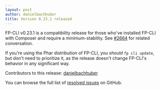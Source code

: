 ```yaml
---
layout: post
author: danielbachhuber
title: Version 0.23.1 released
---
```


FP-CLI v0.23.1 is a compatibility release for those who've installed FP-CLI with Composer and require a minimum-stability. See [#2664](https://github.com/fp-cli/fp-cli/issues/2664) for related conversation.

If you're using the Phar distribution of FP-CLI, you *should* `fp cli update`, but don't need to prioritize it, as the release doesn't change FP-CLI's behavior in any significant way.

Contributors to this release: [danielbachhuber](https://github.com/danielbachhuber)

You can browse the full list of [resolved issues](https://github.com/fp-cli/fp-cli/issues?q=milestone%3A0.23.1+is%3Aclosed) on GitHub.

